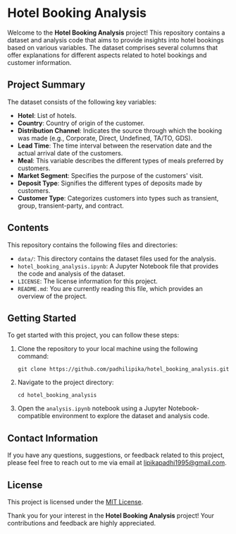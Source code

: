 # Hotel Booking Analysis

Welcome to the **Hotel Booking Analysis** project! This repository contains a dataset and analysis code that aims to provide insights into hotel bookings based on various variables. The dataset comprises several columns that offer explanations for different aspects related to hotel bookings and customer information.

## Project Summary

The dataset consists of the following key variables:

- **Hotel**: List of hotels.
- **Country**: Country of origin of the customer.
- **Distribution Channel**: Indicates the source through which the booking was made (e.g., Corporate, Direct, Undefined, TA/TO, GDS).
- **Lead Time**: The time interval between the reservation date and the actual arrival date of the customers.
- **Meal**: This variable describes the different types of meals preferred by customers.
- **Market Segment**: Specifies the purpose of the customers' visit.
- **Deposit Type**: Signifies the different types of deposits made by customers.
- **Customer Type**: Categorizes customers into types such as transient, group, transient-party, and contract.

## Contents

This repository contains the following files and directories:

- `data/`: This directory contains the dataset files used for the analysis.
- `hotel_booking_analysis.ipynb`: A Jupyter Notebook file that provides the code and analysis of the dataset.
- `LICENSE`: The license information for this project.
- `README.md`: You are currently reading this file, which provides an overview of the project.

## Getting Started

To get started with this project, you can follow these steps:

1. Clone the repository to your local machine using the following command:
   ```
   git clone https://github.com/padhilipika/hotel_booking_analysis.git
   ```

2. Navigate to the project directory:
   ```
   cd hotel_booking_analysis
   ```

3. Open the `analysis.ipynb` notebook using a Jupyter Notebook-compatible environment to explore the dataset and analysis code.

## Contact Information

If you have any questions, suggestions, or feedback related to this project, please feel free to reach out to me via email at [lipikapadhi1995@gmail.com](mailto:lipikapadhi1995@gmail.com).

## License

This project is licensed under the [MIT License](LICENSE).

Thank you for your interest in the **Hotel Booking Analysis** project! Your contributions and feedback are highly appreciated.